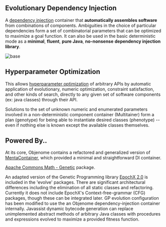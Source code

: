 Evolutionary Dependency Injection
------------------------------

A [dependency injection](https://en.wikipedia.org/wiki/Dependency_injection) container that **automatically assembles software** from combinations of components.  Ambiguities in the choice of particular dependencies form a set of combinatorial parameters that can be optimized to maximize a goal function.  It can also be used in the basic deterministic mode as a **minimal**, **fluent**, **pure Java**, **no-nonsense** **dependency injection library**.


![base](https://raw.githubusercontent.com/automenta/objenome/master/objenome.jpg)


Hyperparameter Optimization
---------------------------
This allows [hyperparameter optimization](https://en.wikipedia.org/wiki/Hyperparameter_optimization) of arbitrary APIs by automatic application of evolutionary, numeric optimization, constraint satisfaction, and other kinds of search, directly to any given set of software components (ex: java classes) through their API.

Solutions to the set of unknown numeric and enumerated parameters involved in a non-deterministic component container (Multitainer) form a plan (genotype) for being able to instantiate desired classes (phenotype) -- even if nothing else is known except the available classes themselves.


Powered By..
------------

At its core, Objenome contains a refactored and generalized version of [MentaContainer](http://mentacontainer.soliveirajr.com/mtw/Page/Intro/en/mentacontainer-overview), which provided a minimal and straightforward DI container.

[Apache Commons Math - Genetic](http://commons.apache.org/proper/commons-math/apidocs/org/apache/commons/math3/genetics/package-summary.html) package.

An adapted version of the Genetic Programming library [EpochX 2.0](https://github.com/tc33/) is included in the 'evolve' packages.  There are significant architectural differences including the elimination of all static classes and refactoring.  Currently it does not include EpochX's Context-free-grammar (CFG) packages, though these can be integrated later.  GP evolution configuration has been modified to use the an Objenome dependency-injection container internally.  Javassist dynamic bytecode generation can replace unimplemented abstract methods of arbitrary Java classes with procedures and expressions evolved to maximize a provided fitness function.
